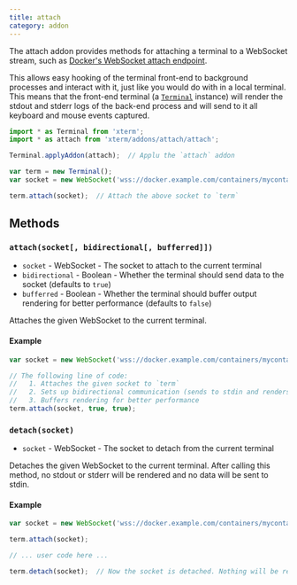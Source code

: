 ```yaml
---
title: attach
category: addon
---
```


The attach addon provides methods for attaching a terminal to a WebSocket stream, such as [Docker's WebSocket attach endpoint](https://docs.docker.com/engine/reference/api/docker_remote_api_v1.24/#/attach-to-a-container-websocket).

This allows easy hooking of the terminal front-end to background processes and interact with it, just like you would do with in a local terminal. This means that the front-end terminal (a [`Terminal`](/docs/api/Terminal/) instance) will render the stdout and stderr logs of the back-end process and will send to it all keyboard and mouse events captured.

```javascript
import * as Terminal from 'xterm';
import * as attach from 'xterm/addons/attach/attach';

Terminal.applyAddon(attach);  // Applu the `attach` addon

var term = new Terminal();
var socket = new WebSocket('wss://docker.example.com/containers/mycontainerid/attach/ws');

term.attach(socket);  // Attach the above socket to `term`
```

## Methods

### `attach(socket[, bidirectional[, bufferred]])`

- `socket` - WebSocket - The socket to attach to the current terminal
- `bidirectional` - Boolean - Whether the terminal should send data to the socket (defaults to `true`)
- `bufferred` - Boolean - Whether the terminal should buffer output rendering for better performance (defaults to `false`)

Attaches the given WebSocket to the current terminal.

#### Example

```javascript
var socket = new WebSocket('wss://docker.example.com/containers/mycontainerid/attach/ws');

// The following line of code:
//   1. Attaches the given socket to `term`
//   2. Sets up bidirectional communication (sends to stdin and renders stdout/stderr)
//   3. Buffers rendering for better performance
term.attach(socket, true, true);
```

### `detach(socket)`

- `socket` - WebSocket - The socket to detach from the current terminal

Detaches the given WebSocket to the current terminal. After calling this method, no stdout or stderr will be rendered and no data will be sent to stdin.

#### Example

```javascript
var socket = new WebSocket('wss://docker.example.com/containers/mycontainerid/attach/ws');

term.attach(socket);

// ... user code here ...

term.detach(socket);  // Now the socket is detached. Nothing will be rendered or sent back.
```